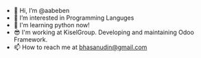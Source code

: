 - 👋 Hi, I’m @aabeben
- 👀 I’m interested in Programming Languges
- 🌱 I'm learning python now!
- 😎 I'm working at KiselGroup. Developing and maintaining Odoo Framework.
- 📫 How to reach me at bhasanudin@gmail.com

<!---
aabeben/aabeben is a ✨ special ✨ repository because its `README.md` (this file) appears on your GitHub profile.
You can click the Preview link to take a look at your changes.
--->
